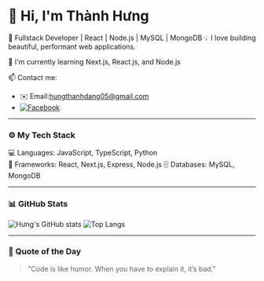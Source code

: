 # 👋 Hi, I'm Thành Hưng

🚀 Fullstack Developer | React | Node.js | MySQL  | MongoDB
💡 I love building beautiful, performant web applications.

🌱 I'm currently learning Next.js, React.js, and Node.js

📫 Contact me:  
- ✉️ Email:hungthanhdang05@gmail.com  
- [![Facebook]([https://img.shields.io/badge/Facebook-1877F2?logo=facebook&logoColor=white)](https://facebook.com/yourusername](https://www.facebook.com/ThHungg05/))


---

### ⚙️ My Tech Stack
💻 Languages: JavaScript, TypeScript, Python  
🧰 Frameworks: React, Next.js, Express, Node.js
🗄️ Databases: MySQL, MongoDB  

---

### 📊 GitHub Stats
![Hưng's GitHub stats](https://github-readme-stats.vercel.app/api?username=thanhhungdev&show_icons=true&theme=radical)
![Top Langs](https://github-readme-stats.vercel.app/api/top-langs/?username=thanhhungdev&layout=compact&theme=radical)

---

### 🧠 Quote of the Day
> "Code is like humor. When you have to explain it, it’s bad."
